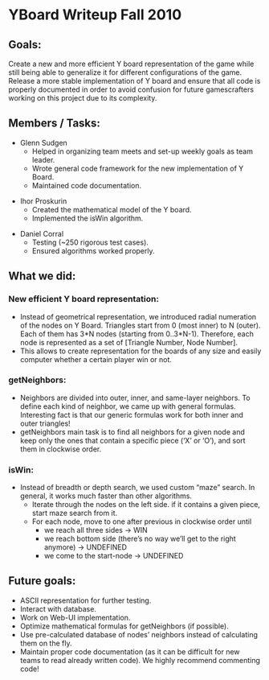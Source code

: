 YBoard Writeup Fall 2010
========================

Goals:
------

Create a new and more efficient Y board representation of the game while still being able to generalize it for different configurations of the game. Release a more stable implementation of Y board and ensure that all code is properly documented in order to avoid confusion for future gamescrafters working on this project due to its complexity.

Members / Tasks:
----------------

-   Glenn Sudgen
    -   Helped in organizing team meets and set-up weekly goals as team leader.
    -   Wrote general code framework for the new implementation of Y Board.
    -   Maintained code documentation.

<!-- -->

-   Ihor Proskurin
    -   Created the mathematical model of the Y board.
    -   Implemented the isWin algorithm.

<!-- -->

-   Daniel Corral
    -   Testing (~250 rigorous test cases).
    -   Ensured algorithms worked properly.

What we did:
------------

### New efficient Y board representation:

-   Instead of geometrical representation, we introduced radial numeration of the nodes on Y Board. Triangles start from 0 (most inner) to N (outer). Each of them has 3\*N nodes (starting from 0..3\*N-1). Therefore, each node is represented as a set of \[Triangle Number, Node Number\].
-   This allows to create representation for the boards of any size and easily computer whether a certain player win or not.

### getNeighbors:

-   Neighbors are divided into outer, inner, and same-layer neighbors. To define each kind of neighbor, we came up with general formulas. Interesting fact is that our generic formulas work for both inner and outer triangles!
-   getNeighbors main task is to find all neighbors for a given node and keep only the ones that contain a specific piece (‘X’ or ‘O’), and sort them in clockwise order.

### isWin:

-   Instead of breadth or depth search, we used custom “maze” search. In general, it works much faster than other algorithms.
    -   Iterate through the nodes on the left side. if it contains a given piece, start maze search from it.
    -   For each node, move to one after previous in clockwise order until
        -   we reach all three sides -&gt; WIN
        -   we reach bottom side (there’s no way we’ll get to the right anymore) -&gt; UNDEFINED
        -   we come to the start-node -&gt; UNDEFINED

Future goals:
-------------

-   ASCII representation for further testing.
-   Interact with database.
-   Work on Web-UI implementation.
-   Optimize mathematical formulas for getNeighbors (if possible).
-   Use pre-calculated database of nodes’ neighbors instead of calculating them on the fly.
-   Maintain proper code documentation (as it can be difficult for new teams to read already written code). We highly recommend commenting code!

